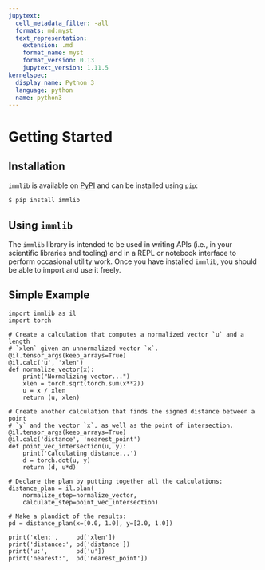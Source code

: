 ```yaml
---
jupytext:
  cell_metadata_filter: -all
  formats: md:myst
  text_representation:
    extension: .md
    format_name: myst
    format_version: 0.13
    jupytext_version: 1.11.5
kernelspec:
  display_name: Python 3
  language: python
  name: python3
---
```

# Getting Started


## Installation

`immlib` is available on [PyPI](https://pypi.org/project/immlib/) and can be
installed using `pip`:

```bash
$ pip install immlib
```

## Using `immlib`

The `immlib` library is intended to be used in writing APIs (i.e., in your
scientific libraries and tooling) and in a REPL or notebook interface to
perform occasional utility work. Once you have installed `immlib`, you should
be able to import and use it freely.


## Simple Example

```{code-cell}
import immlib as il
import torch

# Create a calculation that computes a normalized vector `u` and a length
# `xlen` given an unnormalized vector `x`.
@il.tensor_args(keep_arrays=True)
@il.calc('u', 'xlen')
def normalize_vector(x):
    print("Normalizing vector...")
    xlen = torch.sqrt(torch.sum(x**2))
    u = x / xlen
    return (u, xlen)

# Create another calculation that finds the signed distance between a point
# `y` and the vector `x`, as well as the point of intersection.
@il.tensor_args(keep_arrays=True)
@il.calc('distance', 'nearest_point')
def point_vec_intersection(u, y):
    print('Calculating distance...')
    d = torch.dot(u, y)
    return (d, u*d)

# Declare the plan by putting together all the calculations:
distance_plan = il.plan(
    normalize_step=normalize_vector,
    calculate_step=point_vec_intersection)
                
# Make a plandict of the results:
pd = distance_plan(x=[0.0, 1.0], y=[2.0, 1.0])

print('xlen:',     pd['xlen'])
print('distance:', pd['distance'])
print('u:',        pd['u'])
print('nearest:',  pd['nearest_point'])
```
